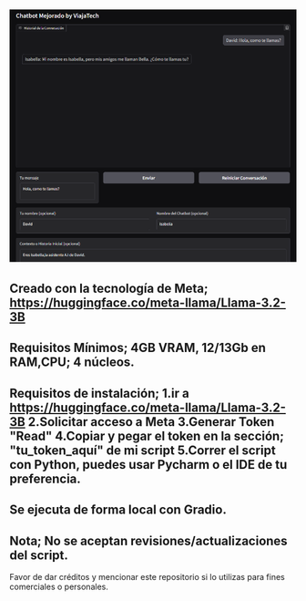 ![](https://github.com/viajatech/ChatBotUpgrade/blob/main/GUI%20Chatbot%20Screenshot.png) 
----
Creado con la tecnología de Meta; https://huggingface.co/meta-llama/Llama-3.2-3B 
----
Requisitos Mínimos; 4GB VRAM, 12/13Gb en RAM,CPU; 4 núcleos.
----
Requisitos de instalación;
1.ir a https://huggingface.co/meta-llama/Llama-3.2-3B 
2.Solicitar acceso a Meta
3.Generar Token "Read"
4.Copiar y pegar el token en la sección; "tu_token_aquí" de mi script
5.Correr el script con Python, puedes usar Pycharm o el IDE de tu preferencia.
----
Se ejecuta de forma local con Gradio.
----
Nota; No se aceptan revisiones/actualizaciones del script.
----
Favor de dar créditos y mencionar este repositorio si lo utilizas para fines comerciales o personales.
